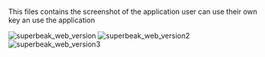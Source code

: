 This files contains the screenshot of the application user can use their own key an use the application 

![superbeak_web_version](https://github.com/chanchal-1001/SuperBeak_Web_Version/assets/158021620/17e1303a-6107-4c61-beac-b361fade1754)
![superbeak_web_version2](https://github.com/chanchal-1001/SuperBeak_Web_Version/assets/158021620/35495d4f-5895-4947-9301-32b26697fb8f)
![superbeak_web_version3](https://github.com/chanchal-1001/SuperBeak_Web_Version/assets/158021620/f4fde23e-b272-48f4-923e-4d9fed480200)

